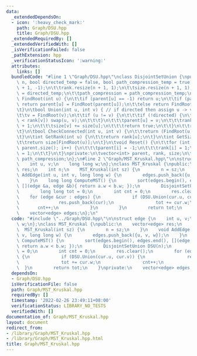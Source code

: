 ```yaml
---
data:
  _extendedDependsOn:
  - icon: ':heavy_check_mark:'
    path: Graph/DSU.hpp
    title: Graph/DSU.hpp
  _extendedRequiredBy: []
  _extendedVerifiedWith: []
  _isVerificationFailed: false
  _pathExtension: hpp
  _verificationStatusIcon: ':warning:'
  attributes:
    links: []
  bundledCode: "#line 1 \"Graph/DSU.hpp\"\nclass DisjointSetUnion {\npublic:\n\tDisjointSetUnion(int\
    \ n, bool directed_temp = false, bool path_compression_temp = true) {\n\t\tparent.resize(n\
    \ + 1, -1);\n\t\trank.resize(n + 1, 1);\n\t\tsize.resize(n + 1, 1);\n\t\tdirected\
    \ = directed_temp;\n\t\tpath_compression = path_compression_temp;\n\t}\n\tint\
    \ FindRoot(int u) {\n\t\tif (parent[u] == -1) return u;\n\t\tif (path_compression)\
    \ return parent[u] = FindRoot(parent[u]);\n\t\telse return FindRoot(parent[u]);\n\
    \t}\n\tbool Union(int u, int v) { // if directed then assign u -> v\n\t\tu = FindRoot(u);\n\
    \t\tv = FindRoot(v);\n\t\tif (u != v) {\n\t\t\tif (!directed) {\n\t\t\t\tif (rank[u]\
    \ < rank[v]) swap(u, v);\n\t\t\t}\n\t\t\tparent[u] = v;\n\t\t\trank[u] = rank[v]\
    \ + 1;\n\t\t\tsize[v] += size[u];\n\t\t\treturn true;\n\t\t}\n\t\treturn false;\n\
    \t}\n\tbool CheckConnected(int u, int v) {\n\t\treturn (FindRoot(u) == FindRoot(v));\n\
    \t}\n\tint GetRank(int u) {\n\t\treturn rank[u];\n\t}\n\tint GetSize(int u) {\n\
    \t\treturn size[FindRoot(u)];\n\t}\n\tvoid Reset() {\n\t\tfor (int i = 0; i <\
    \ parent.size(); i++) {\n\t\t\tparent[i] = -1;\n\t\t\trank[i] = 1;\n\t\t\tsize[i]\
    \ = 1;\n\t\t}\n\t}\nprivate:\n\tvector<int> parent, rank, size;\n\tbool directed,\
    \ path_compression;\n};\n#line 2 \"Graph/MST_Kruskal.hpp\"\n\nstruct edge {\n\
    \    int u, v;\n    long long w;\n};\nclass MST_Kruskal {\npublic:\n    vector<edge>\
    \ res;\n    int n;\n    MST_Kruskal(int sz) {\n        n = sz;\n    }\n    void\
    \ AddEdge(int u, int v, long long w) {\n        edges.push_back({u, v, w});\n\
    \    }\n    long long ComputeMST() {\n        sort(edges.begin(), edges.end(),\
    \ [](edge &a, edge &b){ return a.w < b.w; });\n        DisjointSetUnion DSU(n);\n\
    \        long long tot = 0;\n        int cnt = 0;\n        res.clear();\n    \
    \    for (edge &cur : edges) {\n            if (DSU.Union(cur.u, cur.v)) {\n \
    \               res.push_back(cur);\n                tot += cur.w;\n         \
    \       cnt++;\n            }\n        }\n        return tot;\n    }\nprivate:\n\
    \    vector<edge> edges;\n};\n"
  code: "#include \"../Graph/DSU.hpp\"\n\nstruct edge {\n    int u, v;\n    long long\
    \ w;\n};\nclass MST_Kruskal {\npublic:\n    vector<edge> res;\n    int n;\n  \
    \  MST_Kruskal(int sz) {\n        n = sz;\n    }\n    void AddEdge(int u, int\
    \ v, long long w) {\n        edges.push_back({u, v, w});\n    }\n    long long\
    \ ComputeMST() {\n        sort(edges.begin(), edges.end(), [](edge &a, edge &b){\
    \ return a.w < b.w; });\n        DisjointSetUnion DSU(n);\n        long long tot\
    \ = 0;\n        int cnt = 0;\n        res.clear();\n        for (edge &cur : edges)\
    \ {\n            if (DSU.Union(cur.u, cur.v)) {\n                res.push_back(cur);\n\
    \                tot += cur.w;\n                cnt++;\n            }\n      \
    \  }\n        return tot;\n    }\nprivate:\n    vector<edge> edges;\n};\n"
  dependsOn:
  - Graph/DSU.hpp
  isVerificationFile: false
  path: Graph/MST_Kruskal.hpp
  requiredBy: []
  timestamp: '2022-02-26 23:49:11+08:00'
  verificationStatus: LIBRARY_NO_TESTS
  verifiedWith: []
documentation_of: Graph/MST_Kruskal.hpp
layout: document
redirect_from:
- /library/Graph/MST_Kruskal.hpp
- /library/Graph/MST_Kruskal.hpp.html
title: Graph/MST_Kruskal.hpp
---
```

